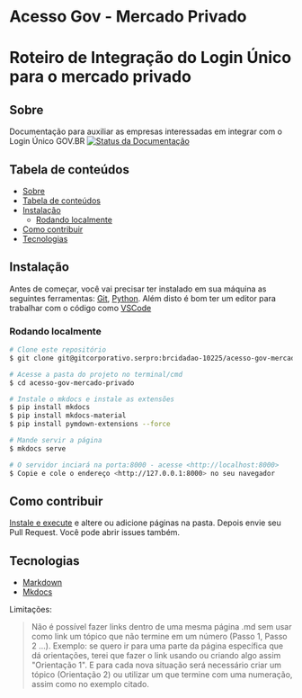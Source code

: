 # Acesso Gov - Mercado Privado

Roteiro de Integração do Login Único para o mercado privado
===================================================


Sobre
-----

Documentação para auxiliar as empresas interessadas em integrar com o Login Único GOV.BR 
[![Status da Documentação](https://readthedocs.org/projects/roteiro-de-integracao-do-login-unico/badge/?version=stable)](https://manual-roteiro-integracao-login-unico.servicos.gov.br/pt/stable/?badge=stable)


Tabela de conteúdos
-------------------

   * [Sobre](#sobre)
   * [Tabela de conteúdos](tabela-de-conteudos)
   * [Instalação](#instalação)
      * [Rodando localmente](#rodando-localmente) 
   * [Como contribuir](#como-contribuir)
   * [Tecnologias](#tecnologias)

Instalação 
----------

Antes de começar, você vai precisar ter instalado em sua máquina as seguintes ferramentas:
[Git](https://git-scm.com), [Python](https://python.org/). 
Além disto é bom ter um editor para trabalhar com o código como [VSCode](https://code.visualstudio.com/)

### Rodando localmente

```bash
# Clone este repositório
$ git clone git@gitcorporativo.serpro:brcidadao-10225/acesso-gov-mercado-privado.git

# Acesse a pasta do projeto no terminal/cmd
$ cd acesso-gov-mercado-privado

# Instale o mkdocs e instale as extensões
$ pip install mkdocs
$ pip install mkdocs-material
$ pip install pymdown-extensions --force

# Mande servir a página
$ mkdocs serve

# O servidor inciará na porta:8000 - acesse <http://localhost:8000>
$ Copie e cole o endereço <http://127.0.0.1:8000> no seu navegador
```

Como contribuir
---------------

[Instale e execute](#instalação) e altere ou adicione páginas na pasta. Depois envie seu Pull Request.
Você pode abrir issues também.


Tecnologias
-----------

- [Markdown](https://www.markdownguide.org)
- [Mkdocs](https://www.mkdocs.org)



Limitações:


> Não é possível fazer links dentro de uma mesma página .md sem usar como link um tópico que não termine em um número (Passo 1, Passo 2 ...). Exemplo: se quero ir para uma parte da página específica que dá orientações, terei que fazer o link usando ou criando algo assim "Orientação 1". E para cada nova situação será necessário criar um tópico (Orientação 2) ou utilizar um que termine com uma numeração, assim como no exemplo citado.
